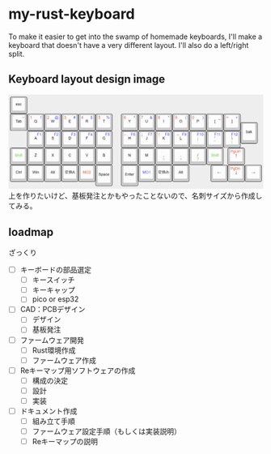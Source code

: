 # my-rust-keyboard
To make it easier to get into the swamp of homemade keyboards, I'll make a keyboard that doesn't have a very different layout. I'll also do a left/right split.

## Keyboard layout design image

![keyboard_layout_design](img/fst_keyboard.png)
上を作りたいけど、基板発注とかもやったことないので、名刺サイズから作成してみる。
## loadmap
ざっくり
- [ ] キーボードの部品選定
  - [ ] キースイッチ
  - [ ] キーキャップ
  - [ ] pico or esp32
- [ ] CAD：PCBデザイン
  - [ ] デザイン
  - [ ] 基板発注
- [ ] ファームウェア開発
  - [ ] Rust環境作成
  - [ ] ファームウェア作成
- [ ] Reキーマップ用ソフトウェアの作成
  - [ ] 構成の決定
  - [ ] 設計
  - [ ] 実装
- [ ] ドキュメント作成
  - [ ] 組み立て手順
  - [ ] ファームウェア設定手順（もしくは実装説明）
  - [ ] Reキーマップの説明